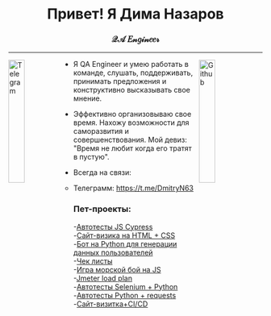 <h1 align="center">Привет! Я Дима Назаров</h1>
<h3 align="center">𝒬𝒜 𝐸𝓃𝑔𝒾𝓃𝑒𝑒𝓇</h3>

---

<a href="https://t.me/DmitryN63"><img align="left" alt="Telegram" src="https://octodex.github.com/images/socialite.jpg"
                                                  width="25%"/></a>


<a href="https://oktotiger.github.io/"><img align="right" alt="Github" src="https://octodex.github.com/images/heisencat.png"
                                                  width="25%"/></a>

- Я QA Engineer и умею работать в команде, слушать, поддерживать, принимать предложения и конструктивно высказывать свое мнение.<br>

- Эффективно организовываю свое время. Нахожу возможности для саморазвития и совершенствования. Мой девиз: "Время не любит когда его тратят в пустую".<br>

- Всегда на связи:<br>
    - Телеграмм: https://t.me/DmitryN63
    


### Пет-проекты:
-[Автотесты JS Cypress](https://github.com/OktoTiger/Cypress_js "Автотесты JS Cypress")<br>
-[Сайт-визика на HTML + CSS](https://github.com/OktoTiger/OktoTiger.github.io "Сайт-визика на HTML + CSS")<br>
-[Бот на Python для генерации данных пользователей](https://github.com/OktoTiger/tg_bot "Бот на Python для генерации данных пользователей")<br>
-[Чек листы](https://github.com/OktoTiger/Check_list "Чек листы")<br>
-[Игра морской бой на JS](https://github.com/OktoTiger/Battleships "Игра морской бой на JS")<br>
-[Jmeter load plan](https://github.com/OktoTiger/Jmeter "Jmeter load plan")<br>
-[Автотесты Selenium + Python](https://github.com/OktoTiger/Selenium_python "Автотесты Selenium + Python")<br>
-[Автотесты Python + requests](https://github.com/OktoTiger/Autotests_pytest "Автотесты Python + requests")<br>
-[Сайт-визитка+CI/CD](https://github.com/OktoTiger/CV-and-CI-CD "Сайт-визитка+CI/CD")<br>





